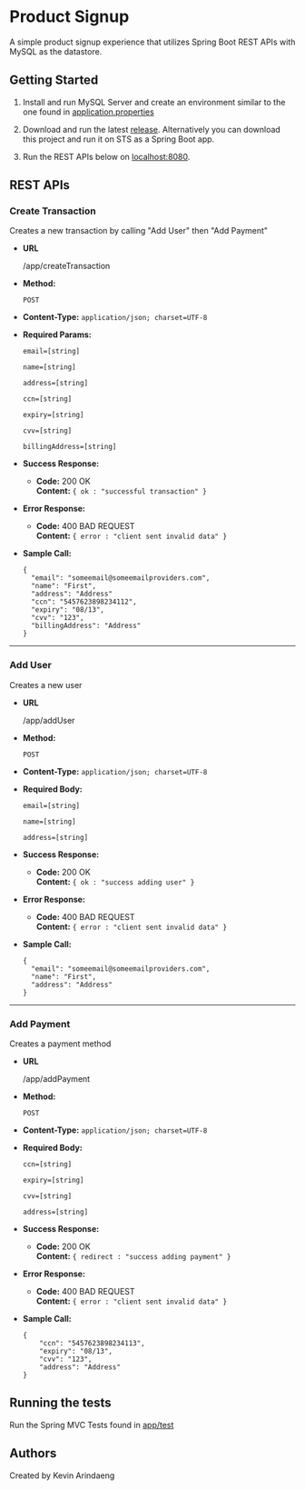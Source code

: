 # Product Signup

A simple product signup experience that utilizes Spring Boot REST APIs with MySQL as the datastore.

## Getting Started

1. Install and run MySQL Server and create an environment similar to the one found in [application.properties](https://github.com/azkevin/ProductSignup/blob/master/src/main/resources/application.properties)

2. Download and run the latest [release](https://github.com/azkevin/ProductSignup/releases). Alternatively you can download this project and run it on STS as a Spring Boot app.

3. Run the REST APIs below on [localhost:8080](http://localhost:8080/).

## REST APIs

### Create Transaction
Creates a new transaction by calling "Add User" then "Add Payment"

* **URL**

  /app/createTransaction

* **Method:**

  `POST`
  
* **Content-Type:**
  `application/json; charset=UTF-8`
  
* **Required Params:**

   `email=[string]`
   
   `name=[string]`
   
   `address=[string]`

   `ccn=[string]`
   
   `expiry=[string]`
   
   `cvv=[string]`
   
   `billingAddress=[string]`

* **Success Response:**

  * **Code:** 200 OK <br />
    **Content:** `{ ok : "successful transaction" }`
 
* **Error Response:**

  * **Code:** 400 BAD REQUEST <br />
    **Content:** `{ error : "client sent invalid data" }`

* **Sample Call:**

  ```
  {
    "email": "someemail@someemailproviders.com",
    "name": "First",
    "address": "Address"
    "ccn": "5457623898234112",
	"expiry": "08/13",
	"cvv": "123",
	"billingAddress": "Address"
  }
  ```
  
----

### Add User
Creates a new user

* **URL**

  /app/addUser

* **Method:**

  `POST`
  
* **Content-Type:**
  `application/json; charset=UTF-8`
  
* **Required Body:**

   `email=[string]`
   
   `name=[string]`
   
   `address=[string]`

* **Success Response:**

  * **Code:** 200 OK <br />
    **Content:** `{ ok : "success adding user" }`
 
* **Error Response:**

  * **Code:** 400 BAD REQUEST <br />
    **Content:** `{ error : "client sent invalid data" }`

* **Sample Call:**

  ```
  {
    "email": "someemail@someemailproviders.com",
    "name": "First",
    "address": "Address"
  }
  ```
----

### Add Payment
Creates a payment method

* **URL**

  /app/addPayment

* **Method:**

  `POST`
  
* **Content-Type:**
  `application/json; charset=UTF-8`
  
* **Required Body:**

   `ccn=[string]`
   
   `expiry=[string]`
   
   `cvv=[string]`
   
   `address=[string]`

* **Success Response:**

  * **Code:** 200 OK <br />
    **Content:** `{ redirect : "success adding payment" }`
 
* **Error Response:**

  * **Code:** 400 BAD REQUEST <br />
    **Content:** `{ error : "client sent invalid data" }`

* **Sample Call:**

  ```
  {
      "ccn": "5457623898234113",
      "expiry": "08/13",
      "cvv": "123",
      "address": "Address"
  }
  ```

## Running the tests

Run the Spring MVC Tests found in [app/test](https://github.com/azkevin/ProductSignup/tree/master/src/main/java/app/test)

## Authors

Created by Kevin Arindaeng